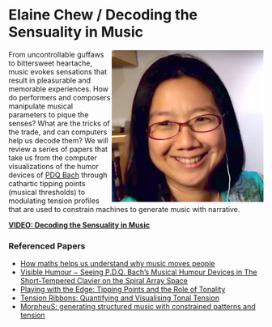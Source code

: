 # Elaine Chew / Decoding the Sensuality in Music

<img src="../../assets/ElaineChew.jpg" align="right">

From uncontrollable guffaws to bittersweet heartache, music evokes sensations that result in pleasurable and memorable experiences. How do performers and composers manipulate musical parameters to pique the senses? What are the tricks of the trade, and can computers help us decode them? We will review a series of papers that take us from the computer visualizations of the humor devices of [PDQ Bach](https://en.wikipedia.org/wiki/P._D._Q._Bach) through cathartic tipping points (musical thresholds) to modulating tension profiles that are used to constrain machines to generate music with narrative.

**[VIDEO: Decoding the Sensuality in Music](https://youtu.be/kVeJ42tSk2o)**

### Referenced Papers

- [How maths helps us understand why music moves people](http://theconversation.com/how-maths-helps-us-understand-why-music-moves-people-74876)
- [Visible Humour − Seeing P.D.Q. Bach’s Musical Humour Devices in The Short-Tempered Clavier on the Spiral Array Space](https://pdfs.semanticscholar.org/cc14/e330a649d614175d6f9c9597a92f5dd699b3.pdf)
- [Playing with the Edge: Tipping Points and the Role of Tonality](http://bit.ly/2w6ogVl)
- [Tension Ribbons: Quantifying and Visualising Tonal Tension](http://tenor2016.tenor-conference.org/papers/02_Herremans_tenor2016.pdf)
- [MorpheuS: generating structured music with constrained patterns and tension](http://dorienherremans.com/sites/default/files/herremans2017morpheusFullIEEE_0.pdf)
